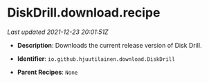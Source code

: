 # DiskDrill.download.recipe

_Last updated 2021-12-23 20:01:51Z_

- **Description**: Downloads the current release version of Disk Drill.

- **Identifier**: `io.github.hjuutilainen.download.DiskDrill`

- **Parent Recipes**: `None`
